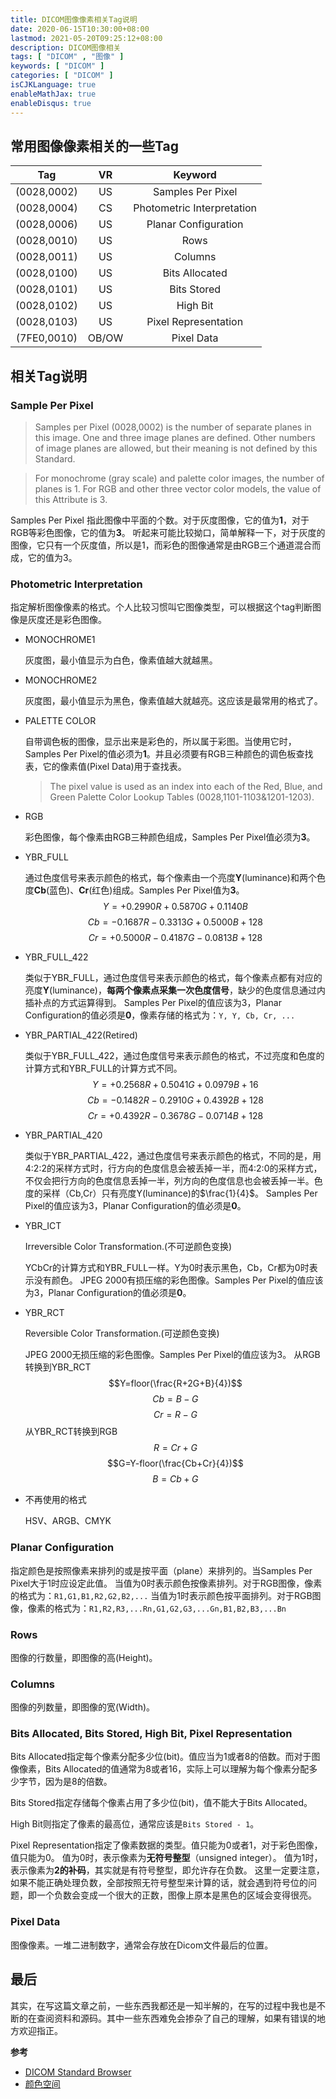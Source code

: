 ```yaml
---
title: DICOM图像像素相关Tag说明
date: 2020-06-15T10:30:00+08:00
lastmod: 2021-05-20T09:25:12+08:00
description: DICOM图像相关
tags: [ "DICOM" , "图像" ]
keywords: [ "DICOM" ]
categories: [ "DICOM" ]
isCJKLanguage: true
enableMathJax: true
enableDisqus: true
---
```


## 常用图像像素相关的一些Tag

|Tag|VR|Keyword|
|:---:|:---:|:---:|
|(0028,0002)|US|Samples Per Pixel|
|(0028,0004)|CS|Photometric Interpretation|
|(0028,0006)|US|Planar Configuration|
|(0028,0010)|US|Rows|
|(0028,0011)|US|Columns|
|(0028,0100)|US|Bits Allocated|
|(0028,0101)|US|Bits Stored|
|(0028,0102)|US|High Bit|
|(0028,0103)|US|Pixel Representation|
|(7FE0,0010)|OB/OW|Pixel Data|

## 相关Tag说明

### Sample Per Pixel

 > Samples per Pixel (0028,0002) is the number of separate planes in this image. One and three image planes are defined. Other numbers of image planes are allowed, but their meaning is not defined by this Standard.

> For monochrome (gray scale) and palette color images, the number of planes is 1.
  For RGB and other three vector color models, the value of this Attribute is 3.

Samples Per Pixel 指此图像中平面的个数。对于灰度图像，它的值为**1**，对于RGB等彩色图像，它的值为**3**。
听起来可能比较拗口，简单解释一下，对于灰度的图像，它只有一个灰度值，所以是1，而彩色的图像通常是由RGB三个通道混合而成，它的值为3。

### Photometric Interpretation

指定解析图像像素的格式。个人比较习惯叫它图像类型，可以根据这个tag判断图像是灰度还是彩色图像。

- MONOCHROME1

  灰度图，最小值显示为白色，像素值越大就越黑。

- MONOCHROME2

  灰度图，最小值显示为黑色，像素值越大就越亮。这应该是最常用的格式了。

- PALETTE COLOR

  自带调色板的图像，显示出来是彩色的，所以属于彩图。当使用它时，Samples Per Pixel的值必须为**1**。并且必须要有RGB三种颜色的调色板查找表，它的像素值(Pixel Data)用于查找表。

  > The pixel value is used as an index into each of the Red, Blue, and Green Palette Color Lookup Tables (0028,1101-1103&1201-1203).

- RGB

  彩色图像，每个像素由RGB三种颜色组成，Samples Per Pixel值必须为**3**。

- YBR_FULL

  通过色度信号来表示颜色的格式，每个像素由一个亮度**Y**(luminance)和两个色度**Cb**(蓝色)、**Cr**(红色)组成。Samples Per Pixel值为**3**。
  $$Y=+0.2990R+0.5870G+0.1140B$$
  $$Cb=-0.1687R-0.3313G+0.5000B+128$$
  $$Cr=+0.5000R-0.4187G-0.0813B+128$$

- YBR_FULL_422

  类似于YBR_FULL，通过色度信号来表示颜色的格式，每个像素点都有对应的亮度**Y**(luminance)，**每两个像素点采集一次色度信号**，缺少的色度信息通过内插补点的方式运算得到。
  Samples Per Pixel的值应该为3，Planar Configuration的值必须是**0**，像素存储的格式为：`Y, Y, Cb, Cr, ...`

- YBR_PARTIAL_422(Retired)

  类似于YBR_FULL_422，通过色度信号来表示颜色的格式，不过亮度和色度的计算方式和YBR_FULL的计算方式不同。
  $$Y=+0.2568R+0.5041G+0.0979B+16$$
  $$Cb=-0.1482R-0.2910G+0.4392B+128$$
  $$Cr=+0.4392R-0.3678G-0.0714B+128$$

- YBR_PARTIAL_420

  类似于YBR_PARTIAL_422，通过色度信号来表示颜色的格式，不同的是，用4:2:2的采样方式时，行方向的色度信息会被丢掉一半，而4:2:0的采样方式，不仅会把行方向的色度信息丢掉一半，列方向的色度信息也会被丢掉一半。色度的采样（Cb,Cr）只有亮度Y(luminance)的$\frac{1}{4}$。
  Samples Per Pixel的值应该为3，Planar Configuration的值必须是**0**。

- YBR_ICT

  Irreversible Color Transformation.(不可逆颜色变换)

  YCbCr的计算方式和YBR_FULL一样。Y为0时表示黑色，Cb，Cr都为0时表示没有颜色。
  JPEG 2000有损压缩的彩色图像。Samples Per Pixel的值应该为3，Planar Configuration的值必须是**0**。

- YBR_RCT

  Reversible Color Transformation.(可逆颜色变换)

  JPEG 2000无损压缩的彩色图像。Samples Per Pixel的值应该为3。
  从RGB转换到YBR_RCT
  $$Y=floor(\frac{R+2G+B}{4})$$
  $$Cb=B-G$$
  $$Cr=R-G$$
  从YBR_RCT转换到RGB
  $$R=Cr+G$$
  $$G=Y-floor(\frac{Cb+Cr}{4})$$
  $$B=Cb+G$$

- 不再使用的格式

  HSV、ARGB、CMYK

### Planar Configuration

指定颜色是按照像素来排列的或是按平面（plane）来排列的。当Samples Per Pixel大于1时应设定此值。
当值为0时表示颜色按像素排列。对于RGB图像，像素的格式为：`R1,G1,B1,R2,G2,B2,...`
当值为1时表示颜色按平面排列。对于RGB图像，像素的格式为：`R1,R2,R3,...Rn,G1,G2,G3,...Gn,B1,B2,B3,...Bn`

### Rows

图像的行数量，即图像的高(Height)。

### Columns

图像的列数量，即图像的宽(Width)。

### Bits Allocated, Bits Stored, High Bit, Pixel Representation

Bits Allocated指定每个像素分配多少位(bit)。值应当为1或者8的倍数。而对于图像像素，Bits Allocated的值通常为8或者16，实际上可以理解为每个像素分配多少字节，因为是8的倍数。

Bits Stored指定存储每个像素占用了多少位(bit)，值不能大于Bits Allocated。

High Bit则指定了像素的最高位，通常应该是`Bits Stored - 1`。

Pixel Representation指定了像素数据的类型。值只能为0或者1，对于彩色图像，值只能为0。
值为0时，表示像素为**无符号整型**（unsigned integer）。
值为1时，表示像素为**2的补码**，其实就是有符号整型，即允许存在负数。
这里一定要注意，如果不能正确处理负数，全部按照无符号整型来计算的话，就会遇到符号位的问题，即一个负数会变成一个很大的正数，图像上原本是黑色的区域会变得很亮。

### Pixel Data

图像像素。一堆二进制数字，通常会存放在Dicom文件最后的位置。

## 最后

其实，在写这篇文章之前，一些东西我都还是一知半解的，在写的过程中我也是不断的在查阅资料和源码。其中一些东西难免会掺杂了自己的理解，如果有错误的地方欢迎指正。

**参考**

- [DICOM Standard Browser](https://dicom.innolitics.com/ciods/mr-image/image-pixel/00280004)
- [颜色空间](https://www.nmm-hd.org/doc/%E9%A2%9C%E8%89%B2%E7%A9%BA%E9%97%B4)
